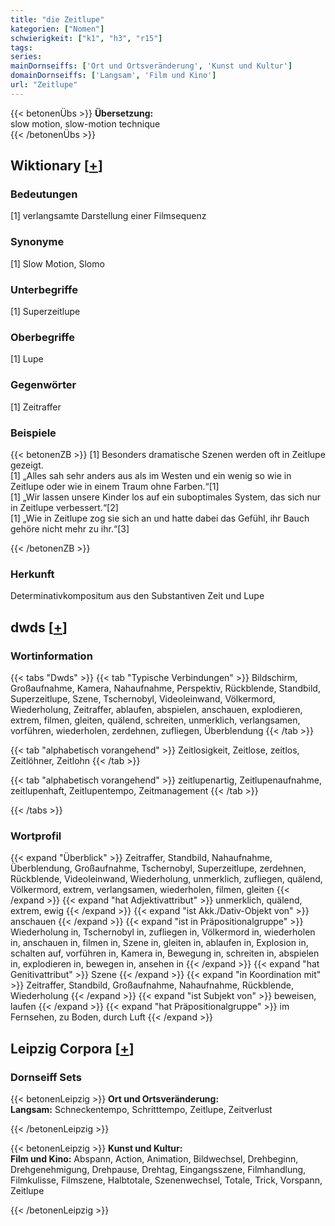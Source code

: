 ```yaml
---
title: "die Zeitlupe"
kategorien: ["Nomen"]
schwierigkeit: ["k1", "h3", "r15"]
tags:
series:
mainDornseiffs: ['Ort und Ortsveränderung', 'Kunst und Kultur']
domainDornseiffs: ['Langsam', 'Film und Kino']
url: "Zeitlupe"
---
```


{{< betonenÜbs >}}
**Übersetzung:**  
slow motion, slow-motion technique  
{{< /betonenÜbs >}}

## Wiktionary [[+](https://de.wiktionary.org/wiki/Zeitlupe)]

### Bedeutungen
[1] verlangsamte Darstellung einer Filmsequenz  

### Synonyme
[1] Slow Motion, Slomo  

### Unterbegriffe
[1] Superzeitlupe  

### Oberbegriffe
[1] Lupe  

### Gegenwörter
[1] Zeitraffer  

### Beispiele
{{< betonenZB >}}
[1] Besonders dramatische Szenen werden  oft in Zeitlupe gezeigt.  
[1] „Alles sah sehr anders aus als im Westen und ein wenig so wie in Zeitlupe oder wie in einem Traum ohne Farben.“[1]  
[1] „Wir lassen unsere Kinder los auf ein suboptimales System, das sich nur in Zeitlupe verbessert.“[2]  
[1] „Wie in Zeitlupe zog sie sich an und hatte dabei das Gefühl, ihr Bauch gehöre nicht mehr zu ihr.“[3]  

{{< /betonenZB >}}
### Herkunft
Determinativkompositum aus den Substantiven Zeit und Lupe  



## dwds [[+](https://www.dwds.de/wb/Zeitlupe)]

### Wortinformation
{{< tabs "Dwds" >}}
{{< tab "Typische Verbindungen" >}}
Bildschirm, Großaufnahme, Kamera, Nahaufnahme, Perspektiv, Rückblende, Standbild, Superzeitlupe, Szene, Tschernobyl, Videoleinwand, Völkermord, Wiederholung, Zeitraffer, ablaufen, abspielen, anschauen, explodieren, extrem, filmen, gleiten, quälend, schreiten, unmerklich, verlangsamen, vorführen, wiederholen, zerdehnen, zufliegen, Überblendung
{{< /tab >}}

{{< tab "alphabetisch vorangehend" >}}
Zeitlosigkeit, Zeitlose, zeitlos, Zeitlöhner, Zeitlohn
{{< /tab >}}

{{< tab "alphabetisch vorangehend" >}}
zeitlupenartig, Zeitlupenaufnahme, zeitlupenhaft, Zeitlupentempo, Zeitmanagement
{{< /tab >}}

{{< /tabs >}}

### Wortprofil
{{< expand "Überblick" >}} Zeitraffer, Standbild, Nahaufnahme, Überblendung, Großaufnahme, Tschernobyl, Superzeitlupe, zerdehnen, Rückblende, Videoleinwand, Wiederholung, unmerklich, zufliegen, quälend, Völkermord, extrem, verlangsamen, wiederholen, filmen, gleiten {{< /expand >}}
{{< expand "hat Adjektivattribut" >}} unmerklich, quälend, extrem, ewig {{< /expand >}}
{{< expand "ist Akk./Dativ-Objekt von" >}} anschauen {{< /expand >}}
{{< expand "ist in Präpositionalgruppe" >}} Wiederholung in, Tschernobyl in, zufliegen in, Völkermord in, wiederholen in, anschauen in, filmen in, Szene in, gleiten in, ablaufen in, Explosion in, schalten auf, vorführen in, Kamera in, Bewegung in, schreiten in, abspielen in, explodieren in, bewegen in, ansehen in {{< /expand >}}
{{< expand "hat Genitivattribut" >}} Szene {{< /expand >}}
{{< expand "in Koordination mit" >}} Zeitraffer, Standbild, Großaufnahme, Nahaufnahme, Rückblende, Wiederholung {{< /expand >}}
{{< expand "ist Subjekt von" >}} beweisen, laufen {{< /expand >}}
{{< expand "hat Präpositionalgruppe" >}} im Fernsehen, zu Boden, durch Luft {{< /expand >}}

## Leipzig Corpora [[+](https://corpora.uni-leipzig.de/en/res?word=Zeitlupe&corpusId=deu_newscrawl-public_2018)]

### Dornseiff Sets
{{< betonenLeipzig >}}
**Ort und Ortsveränderung:**  
**Langsam:** Schneckentempo, Schritttempo, Zeitlupe, Zeitverlust  

{{< /betonenLeipzig >}}


{{< betonenLeipzig >}}
**Kunst und Kultur:**  
**Film und Kino:** Abspann, Action, Animation, Bildwechsel, Drehbeginn, Drehgenehmigung, Drehpause, Drehtag, Eingangsszene, Filmhandlung, Filmkulisse, Filmszene, Halbtotale, Szenenwechsel, Totale, Trick, Vorspann, Zeitlupe  

{{< /betonenLeipzig >}}
